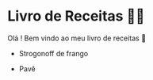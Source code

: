 # Livro de Receitas :man_cook:

Olá ! Bem vindo ao meu livro de receitas :wave:

- Strogonoff de frango

- Pavê
